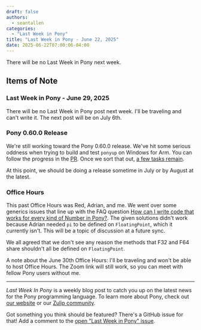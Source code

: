 ```yaml
---
draft: false
authors:
  - seantallen
categories:
  - "Last Week in Pony"
title: "Last Week in Pony - June 22, 2025"
date: 2025-06-22T07:00:06-04:00
---
```


There will be no Last Week in Pony next week.

<!-- more -->

## Items of Note

### Last Week in Pony - June 29, 2025

There will be no Last Week in Pony post next week. I'll be traveling and can't write it. The next post will be on July 6th.

### Pony 0.60.0 Release

We're still working toward the Pony 0.60.0 release. We've hit some serious oddness when trying to build and test `ponyup` on Windows for Arm. You can follow the progress in the [PR](https://github.com/ponylang/ponyup/pull/325). Once we sort that out, [a few tasks remain](https://github.com/ponylang/ponyc/issues/4690).

At this point, we should be doing a release sometime in July or by August at the latest.

### Office Hours

This past Office Hours was Red, Adrian, and me. We went over some generics issues that line up with the FAQ question [How can I write code that works for every kind of Number in Pony?](https://www.ponylang.io/faq/code/#code-for-all-numbers). The given solutions didn't work because Adrian needed `pi` to be defined on `FloatingPoint`, which it currently isn't. This will be a topic of discussion at a future sync.

We all agreed that we don't see any reason the methods that F32 and F64 share shouldn't all be defined on `FloatingPoint`.

A note about the June 30th Office Hours: I'll be traveling and won't be able to host Office Hours. The Zoom link will still work, so you can meet with fellow Pony users without me.

---

_Last Week In Pony_ is a weekly blog post to catch you up on the latest news for the Pony programming language. To learn more about Pony, check out [our website](https://ponylang.io) or our [Zulip community](https://ponylang.zulipchat.com).

Got something you think should be featured? There's a GitHub issue for that! Add a comment to the [open "Last Week in Pony" issue](https://github.com/ponylang/ponylang.github.io/issues?q=is%3Aissue+is%3Aopen+label%3Alast-week-in-pony).
